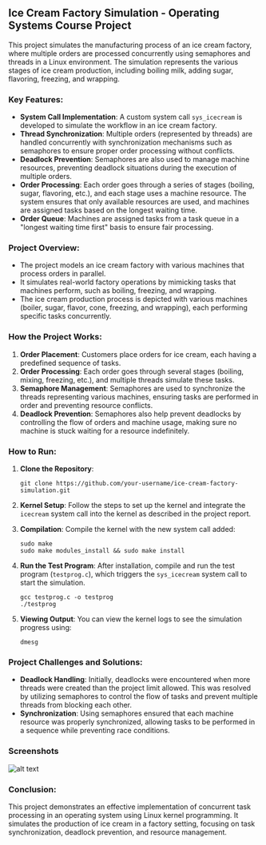## Ice Cream Factory Simulation - Operating Systems Course Project

This project simulates the manufacturing process of an ice cream factory, where multiple orders are processed concurrently using semaphores and threads in a Linux environment. The simulation represents the various stages of ice cream production, including boiling milk, adding sugar, flavoring, freezing, and wrapping.

### Key Features:
- **System Call Implementation**: A custom system call `sys_icecream` is developed to simulate the workflow in an ice cream factory.
- **Thread Synchronization**: Multiple orders (represented by threads) are handled concurrently with synchronization mechanisms such as semaphores to ensure proper order processing without conflicts.
- **Deadlock Prevention**: Semaphores are also used to manage machine resources, preventing deadlock situations during the execution of multiple orders.
- **Order Processing**: Each order goes through a series of stages (boiling, sugar, flavoring, etc.), and each stage uses a machine resource. The system ensures that only available resources are used, and machines are assigned tasks based on the longest waiting time.
- **Order Queue**: Machines are assigned tasks from a task queue in a "longest waiting time first" basis to ensure fair processing.

### Project Overview:
- The project models an ice cream factory with various machines that process orders in parallel.
- It simulates real-world factory operations by mimicking tasks that machines perform, such as boiling, freezing, and wrapping.
- The ice cream production process is depicted with various machines (boiler, sugar, flavor, cone, freezing, and wrapping), each performing specific tasks concurrently.
  
### How the Project Works:
1. **Order Placement**: Customers place orders for ice cream, each having a predefined sequence of tasks.
2. **Order Processing**: Each order goes through several stages (boiling, mixing, freezing, etc.), and multiple threads simulate these tasks.
3. **Semaphore Management**: Semaphores are used to synchronize the threads representing various machines, ensuring tasks are performed in order and preventing resource conflicts.
4. **Deadlock Prevention**: Semaphores also help prevent deadlocks by controlling the flow of orders and machine usage, making sure no machine is stuck waiting for a resource indefinitely.

### How to Run:
1. **Clone the Repository**:
   ```
   git clone https://github.com/your-username/ice-cream-factory-simulation.git
   ```
2. **Kernel Setup**:
   Follow the steps to set up the kernel and integrate the `icecream` system call into the kernel as described in the project report.

3. **Compilation**:
   Compile the kernel with the new system call added:
   ```
   sudo make
   sudo make modules_install && sudo make install
   ```
4. **Run the Test Program**:
   After installation, compile and run the test program (`testprog.c`), which triggers the `sys_icecream` system call to start the simulation.
   ```
   gcc testprog.c -o testprog
   ./testprog
   ```

5. **Viewing Output**:
   You can view the kernel logs to see the simulation progress using:
   ```
   dmesg
   ```

### Project Challenges and Solutions:
- **Deadlock Handling**: Initially, deadlocks were encountered when more threads were created than the project limit allowed. This was resolved by utilizing semaphores to control the flow of tasks and prevent multiple threads from blocking each other.
- **Synchronization**: Using semaphores ensured that each machine resource was properly synchronized, allowing tasks to be performed in a sequence while preventing race conditions.

### Screenshots 
![alt text]([https://github.com/[username]/[reponame]/blob/[branch]/image.jpg?raw=true](https://github.com/abubakkar-kaleem/ice-cream-factory-simulation/blob/6d3e351ba31b4691d1755eaaa4ee1ba9ffe4a79e/Project%20Screenshots/screenshot_1.png))

 
### Conclusion:
This project demonstrates an effective implementation of concurrent task processing in an operating system using Linux kernel programming. It simulates the production of ice cream in a factory setting, focusing on task synchronization, deadlock prevention, and resource management.
